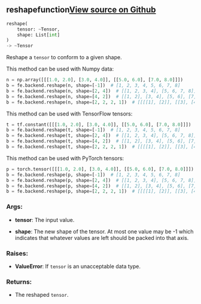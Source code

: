## reshape<span class="tag">function</span><a class="sourcelink" href=https://github.com/fastestimator/fastestimator/blob/r1.0/fastestimator/backend/reshape.py/#L24-L72>View source on Github</a>
```python
reshape(
	tensor: ~Tensor,
	shape: List[int]
)
-> ~Tensor
```
Reshape a `tensor` to conform to a given shape.

This method can be used with Numpy data:
```python
n = np.array([[[1.0, 2.0], [3.0, 4.0]], [[5.0, 6.0], [7.0, 8.0]]])
b = fe.backend.reshape(n, shape=[-1])  # [1, 2, 3, 4, 5, 6, 7, 8]
b = fe.backend.reshape(n, shape=[2, 4])  # [[1, 2, 3, 4], [5, 6, 7, 8]]
b = fe.backend.reshape(n, shape=[4, 2])  # [[1, 2], [3, 4], [5, 6], [7, 8]]
b = fe.backend.reshape(n, shape=[2, 2, 2, 1])  # [[[[1], [2]], [[3], [4]]], [[[5], [6]], [[7], [8]]]]
```

This method can be used with TensorFlow tensors:
```python
t = tf.constant([[[1.0, 2.0], [3.0, 4.0]], [[5.0, 6.0], [7.0, 8.0]]])
b = fe.backend.reshape(t, shape=[-1])  # [1, 2, 3, 4, 5, 6, 7, 8]
b = fe.backend.reshape(t, shape=[2, 4])  # [[1, 2, 3, 4], [5, 6, 7, 8]]
b = fe.backend.reshape(t, shape=[4, 2])  # [[1, 2], [3, 4], [5, 6], [7, 8]]
b = fe.backend.reshape(t, shape=[2, 2, 2, 1])  # [[[[1], [2]], [[3], [4]]], [[[5], [6]], [[7], [8]]]]
```

This method can be used with PyTorch tensors:
```python
p = torch.tensor([[[1.0, 2.0], [3.0, 4.0]], [[5.0, 6.0], [7.0, 8.0]]])
b = fe.backend.reshape(p, shape=[-1])  # [1, 2, 3, 4, 5, 6, 7, 8]
b = fe.backend.reshape(p, shape=[2, 4])  # [[1, 2, 3, 4], [5, 6, 7, 8]]
b = fe.backend.reshape(p, shape=[4, 2])  # [[1, 2], [3, 4], [5, 6], [7, 8]]
b = fe.backend.reshape(p, shape=[2, 2, 2, 1])  # [[[[1], [2]], [[3], [4]]], [[[5], [6]], [[7], [8]]]]
```


<h3>Args:</h3>


* **tensor**: The input value.

* **shape**: The new shape of the tensor. At most one value may be -1 which indicates that whatever values are left should be packed into that axis. 

<h3>Raises:</h3>


* **ValueError**: If `tensor` is an unacceptable data type.

<h3>Returns:</h3>

<ul class="return-block"><li>    The reshaped <code>tensor</code>.

</li></ul>

